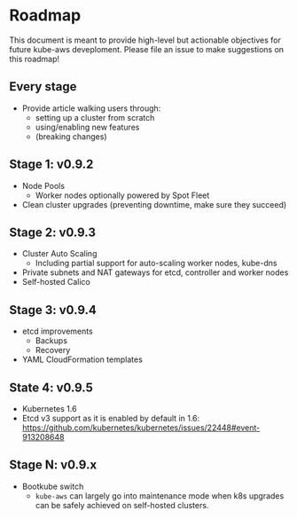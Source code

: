 # Roadmap

This document is meant to provide high-level but actionable objectives for future kube-aws deveploment.
Please file an issue to make suggestions on this roadmap!

## Every stage

  * Provide article walking users through:
    * setting up a cluster from scratch
    * using/enabling new features
    * (breaking changes)

## Stage 1: v0.9.2

  * Node Pools
    * Worker nodes optionally powered by Spot Fleet
  * Clean cluster upgrades (preventing downtime, make sure they succeed)

## Stage 2: v0.9.3

  * Cluster Auto Scaling
    * Including partial support for auto-scaling worker nodes, kube-dns
  * Private subnets and NAT gateways for etcd, controller and worker nodes
  * Self-hosted Calico

## Stage 3: v0.9.4

  * etcd improvements
    * Backups
    * Recovery
  * YAML CloudFormation templates
  
## State 4: v0.9.5

  * Kubernetes 1.6
  * Etcd v3 support as it is enabled by default in 1.6: https://github.com/kubernetes/kubernetes/issues/22448#event-913208648

## Stage N: v0.9.x

  * Bootkube switch
    * `kube-aws` can largely go into maintenance mode when k8s upgrades can be safely achieved on self-hosted clusters.
